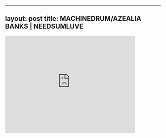 

---
layout: post
title: MACHINEDRUM/AZEALIA BANKS | NEEDSUMLUVE
---


<iframe width="420" height="315" src="http://www.youtube.com/embed/Q15IbOIwtxU" frameborder="0" allowfullscreen></iframe>

